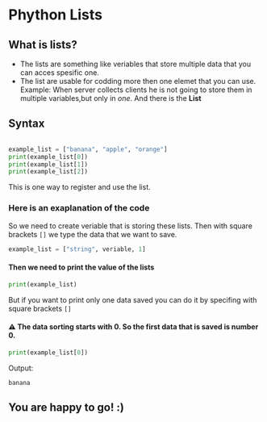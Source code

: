 # Phython Lists

## What is lists?
- The lists are something like veriables that store multiple data that you can acces spesific one.
- The list are usable for codding more then one elemet that you can use. Example: When server collects clients he is not going to store them in multiple variables,but only in *one*.
And there is the **List**

## Syntax
```python

example_list = ["banana", "apple", "orange"]
print(example_list[0])
print(example_list[1])
print(example_list[2])

```
This is one way to register and use the list.
### Here is an exaplanation of the code
So we need to create veriable that is storing these lists.
Then with square brackets `[]`  we type the data that we want to save.
```python
example_list = ["string", veriable, 1] 
```
#### Then we need to print the value of the lists
```python
print(example_list)
```
But if you want to print only one data saved you can do it by specifing with square brackets ``[]``

#### ⚠ The data sorting starts with 0. So the first data that is saved is number 0.

```python
print(example_list[0])
```
Output:
```output
banana
```

## You are happy to go! :)